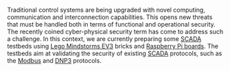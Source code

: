 Traditional control systems are being upgraded with novel computing, communication and interconnection capabilities. This opens new threats that must be handled both in terms of functional and operational security. The recently coined cyber-physical security term has come to address such a challenge. In this context, we are currently preparing some [SCADA](http://en.wikipedia.org/wiki/SCADA) testbeds using [Lego Mindstorms EV3](http://en.wikipedia.org/wiki/Lego_Mindstorms_EV3) bricks and [Raspberry Pi boards](https://en.wikipedia.org/wiki/Raspberry_Pi). The testbeds aim at validating the security of existing [SCADA](http://en.wikipedia.org/wiki/SCADA) protocols, such as the [Modbus](http://en.wikipedia.org/wiki/Modbus) and [DNP3](http://en.wikipedia.org/wiki/DNP3) protocols. 
